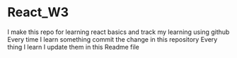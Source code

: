 # React_W3

I make this repo for learning react basics and track my learning using github 
Every time I learn something commit the change in this repository 
Every thing I learn I update them in this Readme file


